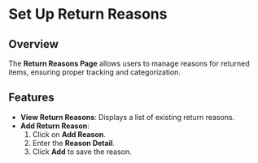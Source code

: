 # Set Up Return Reasons

## Overview
The **Return Reasons Page** allows users to manage reasons for returned items, ensuring proper tracking and categorization.

## Features
- **View Return Reasons**: Displays a list of existing return reasons.
- **Add Return Reason**:
  1. Click on **Add Reason**.
  2. Enter the **Reason Detail**.
  3. Click **Add** to save the reason.

